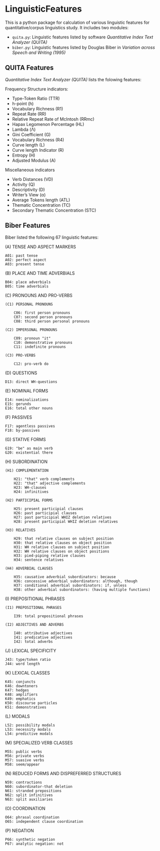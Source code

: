 # LinguisticFeatures

This is a python package for calculation of various linguistic features for quantitative/corpus linguistics study. It includes two modules:

* `quita.py`: Linguistic features listed by software *Quantitative Index Text Analyzer (QUITA)*
* `biber.py`: Linguistic features listed by Douglas Biber in *Variation across Speech and Writing (1995)*

## QUITA Features

*Quantitative Index Text Analyzer (QUITA)* lists the folowing features:

Frequency Structure indicators:

* Type-Token Ratio (TTR)
* h-point (h)
* Vocabulary Richness (R1)
* Repeat Rate (RR)
* Relative Repeat Rate of McIntosh (RRmc)
* Hapax Legomenon Percentage (HL)
* Lambda (Λ)
* Gini Coefficient (G)
* Vocabulary Richness (R4)
* Curve length (L)
* Curve length Indicator (R)
* Entropy (H)
* Adjusted Modulus (A)

Miscellaneous indicators
    
* Verb Distances (VD)
* Activity (Q)
* Descriptivity (D)
* Writer’s View (α)
* Average Tokens length (ATL)
* Thematic Concentration (TC)
* Secondary Thematic Concentration (STC)

## Biber Features

Biber listed the following 67 linguistic features:


(A) TENSE AND ASPECT MARKERS

    A01: past tense
    A02: perfect aspect
    A03: present tense

(B) PLACE AND TIME ADVERBIALS

    B04: place adverbials
    B05: time adverbials

(C) PRONOUNS AND PRO-VERBS

    (C1) PERSONAL PRONOUNS
    
        C06: first person pronouns
        C07: second person pronouns
        C08: third person personal pronouns
        
    (C2) IMPERSONAL PRONOUNS
    
        C09: pronoun "it"
        C10: demonstrative pronouns
        C11: indefinite pronouns
        
    (C3) PRO-VERBS
    
        C12: pro-verb do

(D) QUESTIONS

    D13: direct WH-questions

(E) NOMINAL FORMS

    E14: nominalizations
    E15: gerunds
    E16: total other nouns

(F) PASSIVES

    F17: agentless passives
    F18: by-passives

(G) STATIVE FORMS

    G19: "be" as main verb
    G20: existential there

(H) SUBORDINATION

    (H1) COMPLEMENTATION
    
        H21: "that" verb complements
        H22: "that" adjective complements
        H23: WH-clauses
        H24: infinitives
        
    (H2) PARTICIPIAL FORMS
    
        H25: present participial clauses
        H26: past participial clauses
        H27: past participial WHIZ deletion relatives
        H28: present participial WHIZ deletion relatives
        
    (H3) RELATIVES
    
        H29: that relative clauses on subject position
        H30: that relative clauses on object position
        H31: WH relative clauses on subject position
        H32: WH relative clauses on object positions
        H33: pied-piping relative clauses
        H34: sentence relatives
        
    (H4) ADVERBIAL CLAUSES
    
        H35: causative adverbial subordinators: because
        H36: concessive adverbial subordinators: although, though
        H37: conditional adverbial subordinators: if, unless
        H38: other adverbial subordinators: (having multiple functions)

(I) PREPOSITIONAL PHRASES

    (I1) PREPOSITIONAL PHRASES
    
        I39: total prepositional phrases
        
    (I2) ADJECTIVES AND ADVERBS
    
        I40: attributive adjectives
        I41: predicative adjectives
        I42: total adverbs

(J) LEXICAL SPECIFICITY

    J43: type/token ratio
    J44: word length

(K) LEXICAL CLASSES

    K45: conjuncts
    K46: downtoners
    K47: hedges
    K48: amplifiers
    K49: emphatics
    K50: discourse particles
    K51: demonstratives

(L) MODALS

    L52: possibility modals
    L53: necessity modals
    L54: predictive modals

(M) SPECIALIZED VERB CLASSES

    M55: public verbs
    M56: private verbs
    M57: suasive verbs
    M58: seem/appear

(N) REDUCED FORMS AND DISPREFERRED STRUCTURES

    N59: contractions
    N60: subordinator-that deletion
    N61: stranded prepositions
    N62: split infinitives
    N63: split auxiliaries

(O) COORDINATION

    O64: phrasal coordination
    O65: independent clause coordination

(P) NEGATION

    P66: synthetic negation
    P67: analytic negation: not
